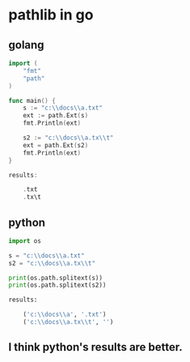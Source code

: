 <!--
 * @Descripttion: 
 * @version: 
 * @Author: xiaoshuyui
 * @email: guchengxi1994@qq.com
 * @Date: 2021-11-12 18:57:31
 * @LastEditors: xiaoshuyui
 * @LastEditTime: 2021-11-12 18:58:30
-->
# pathlib in go

## golang

```go
import (
    "fmt"
    "path"
)

func main() {
    s := "c:\\docs\\a.txt"
    ext := path.Ext(s)
    fmt.Println(ext)

    s2 := "c:\\docs\\a.tx\\t"
    ext = path.Ext(s2)
    fmt.Println(ext)
}

results:

    .txt
    .tx\t   
```

## python

```python
import os

s = "c:\\docs\\a.txt"
s2 = "c:\\docs\\a.tx\\t"

print(os.path.splitext(s))
print(os.path.splitext(s2))

results:

    ('c:\\docs\\a', '.txt')
    ('c:\\docs\\a.tx\\t', '')

```

## I think python's results are better.